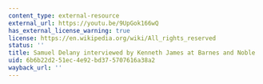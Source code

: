 ```yaml
---
content_type: external-resource
external_url: https://youtu.be/9UpGok166wQ
has_external_license_warning: true
license: https://en.wikipedia.org/wiki/All_rights_reserved
status: ''
title: Samuel Delany interviewed by Kenneth James at Barnes and Noble
uid: 6b6b22d2-51ec-4e92-bd37-5707616a38a2
wayback_url: ''
---
```

